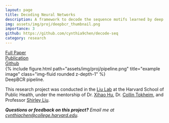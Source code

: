 ```yaml
---
layout: page
title: Decoding Neural Networks
description: A framework to decode the sequence motifs learned by deep learning models.
img: assets/img/proj/deepbcr_thumbnail.png
importance: 3
github: https://github.com/cynthia9chen/decode-seq
category: research
---
```



<div class = "projheader">
    <div class="links"><a href='https://drive.google.com/file/d/1ncd2uYxCjTl2Qi93eE6oOBZQkUFPUoKX/view?usp=share_link' class="btn z-depth-0" role="button">Full Paper</a></div>
    <div class="links"><a href='https://www.sciencedirect.com/science/article/pii/S109727652100040X' class="btn z-depth-0" role="button">Publication</a></div>
    <div class="links"><a href='https://github.com/cynthia9chen/decode-seq' class="btn z-depth-0" role="button"> <i class="fab fa-github gh-icon"></i> Github</a></div>
</div>


<div class="row justify-content-sm-center">
    <div class="col-sm-10 mt-3 mt-md-0">
        {% include figure.html path="assets/img/proj/pipeline.png" title="example image" class="img-fluid rounded z-depth-1" %}
    </div>
</div>
<div class="caption">
    DeepBCR pipeline.
</div>


This research project was conducted in the [Liu Lab](https://liulab-dfci.github.io/) at the Harvard School of Public Health, under the mentorship of Dr. [Xihao Hu](https://huxihao.github.io/), Dr. [Collin Tokheim](https://twitter.com/ctokheim?lang=en), and Professor [Shirley Liu](https://liulab-dfci.github.io/).


<i>**Questions or feedback on this project?** Email me at cynthiachen@college.harvard.edu.</i>